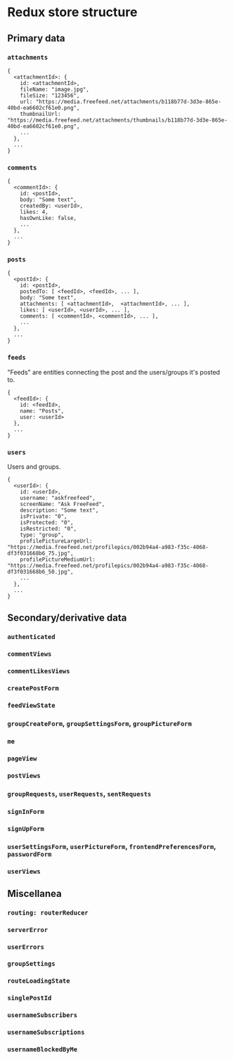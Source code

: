 # Redux store structure

## Primary data

### `attachments`

```
{
  <attachmentId>: {
    id: <attachmentId>,
    fileName: "image.jpg",
    fileSize: "123456",
    url: "https://media.freefeed.net/attachments/b118b77d-3d3e-865e-40bd-ea6602cf61e0.png",
    thumbnailUrl: "https://media.freefeed.net/attachments/thumbnails/b118b77d-3d3e-865e-40bd-ea6602cf61e0.png",
    ...
  },
  ...
}
```

### `comments`

```
{
  <commentId>: {
    id: <postId>,
    body: "Some text",
    createdBy: <userId>,
    likes: 4,
    hasOwnLike: false,
    ...
  },
  ...
}
```

### `posts`

```
{
  <postId>: {
    id: <postId>,
    postedTo: [ <feedId>, <feedId>, ... ],
    body: "Some text",
    attachments: [ <attachmentId>,  <attachmentId>, ... ],
    likes: [ <userId>, <userId>, ... ],
    comments: [ <commentId>, <commentId>, ... ],
    ...
  },
  ...
}
```

### `feeds`

"Feeds" are entities connecting the post and the users/groups it's posted to.

```
{
  <feedId>: { 
    id: <feedId>, 
    name: "Posts", 
    user: <userId> 
  },
  ...
}
```

### `users`

Users and groups.

```
{
  <userId>: {
    id: <userId>,
    username: "askfreefeed",
    screenName: "Ask FreeFeed",
    description: "Some text",
    isPrivate: "0",
    isProtected: "0",
    isRestricted: "0",
    type: "group",
    profilePictureLargeUrl: "https://media.freefeed.net/profilepics/002b94a4-a983-f35c-4068-df3f031668b6_75.jpg",
    profilePictureMediumUrl: "https://media.freefeed.net/profilepics/002b94a4-a983-f35c-4068-df3f031668b6_50.jpg",
    ...
  },
  ...
}
```


## Secondary/derivative data

### `authenticated`

### `commentViews`

### `commentLikesViews`

### `createPostForm`

### `feedViewState`

### `groupCreateForm`, `groupSettingsForm`, `groupPictureForm`

### `me`

### `pageView`

### `postViews`

### `groupRequests`, `userRequests`, `sentRequests`

### `signInForm`

### `signUpForm`

### `userSettingsForm`, `userPictureForm`, `frontendPreferencesForm`, `passwordForm`

### `userViews`


## Miscellanea

### `routing: routerReducer`

### `serverError`
### `userErrors`
### `groupSettings`
### `routeLoadingState`
### `singlePostId`
### `usernameSubscribers`
### `usernameSubscriptions`
### `usernameBlockedByMe`
